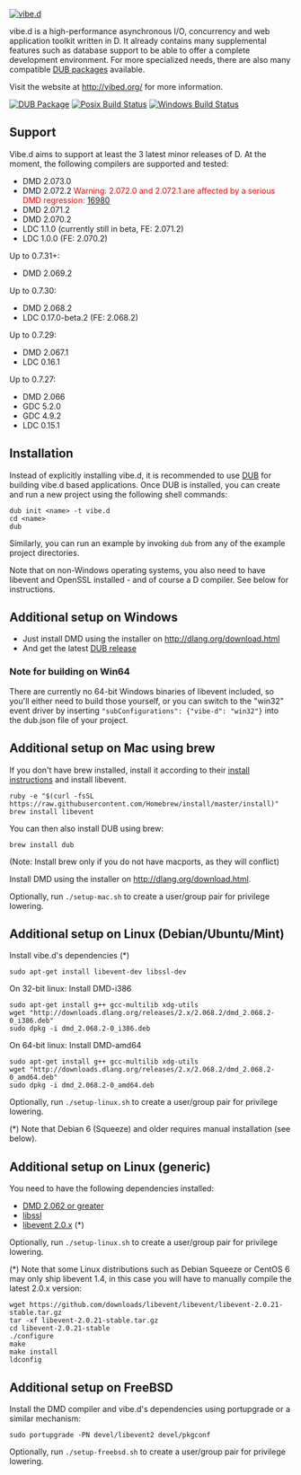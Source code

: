 [![vibe.d](http://vibed.org/images/logo-and-title.png)](http://vibed.org)

vibe.d is a high-performance asynchronous I/O, concurrency and web application
toolkit written in D. It already contains many supplemental features such as
database support to be able to offer a complete development environment. For
more specialized needs, there are also many compatible
[DUB packages](http://code.dlang.org/?sort=updated&category=library.vibed)
available.

Visit the website at <http://vibed.org/> for more information.

[![DUB Package](https://img.shields.io/dub/v/vibe-d.svg)](https://code.dlang.org/packages/vibe-d)
[![Posix Build Status](https://travis-ci.org/rejectedsoftware/vibe.d.svg?branch=master)](https://travis-ci.org/rejectedsoftware/vibe.d)
[![Windows Build Status](https://ci.appveyor.com/api/projects/status/cp2kxg70h54pga9d/branch/master?svg=true)](https://ci.appveyor.com/project/s-ludwig/vibe-d/branch/master)


Support
-------

Vibe.d aims to support at least the 3 latest minor releases of D.
At the moment, the following compilers are supported and tested:
- DMD 2.073.0
- DMD 2.072.2 <span style="color: red">Warning: 2.072.0 and 2.072.1 are affected by a serious DMD regression: [16980](https://issues.dlang.org/show_bug.cgi?id=16980)</span>
- DMD 2.071.2
- DMD 2.070.2
- LDC 1.1.0 (currently still in beta, FE: 2.071.2)
- LDC 1.0.0 (FE: 2.070.2)

Up to 0.7.31+:
- DMD 2.069.2

Up to 0.7.30:
- DMD 2.068.2
- LDC 0.17.0-beta.2 (FE: 2.068.2)

Up to 0.7.29:
- DMD 2.067.1
- LDC 0.16.1

Up to 0.7.27:
- DMD 2.066
- GDC 5.2.0
- GDC 4.9.2
- LDC 0.15.1


Installation
------------

Instead of explicitly installing vibe.d, it is recommended to use
[DUB](https://github.com/rejectedsoftware/dub) for building vibe.d based
applications. Once DUB is installed, you can create and run a new project
using the following shell commands:

    dub init <name> -t vibe.d
    cd <name>
    dub

Similarly, you can run an example by invoking `dub` from any of the
example project directories.

Note that on non-Windows operating systems, you also need to have
libevent and OpenSSL installed - and of course a D compiler. See below
for instructions.


Additional setup on Windows
---------------------------

 - Just install DMD using the installer on <http://dlang.org/download.html>
 - And get the latest [DUB release](http://code.dlang.org/download)

### Note for building on Win64

There are currently no 64-bit Windows binaries of libevent included, so you'll either need to build those yourself, or you can switch to the "win32" event driver by inserting `"subConfigurations": {"vibe-d": "win32"}` into the dub.json file of your project.


Additional setup on Mac using brew
----------------------------------

If you don't have brew installed, install it according to their [install
instructions](<http://www.brew.sh>) and
install libevent.

    ruby -e "$(curl -fsSL https://raw.githubusercontent.com/Homebrew/install/master/install)"
    brew install libevent

You can then also install DUB using brew:

    brew install dub

(Note: Install brew only if you do not have macports, as they will conflict)

Install DMD using the installer on <http://dlang.org/download.html>.

Optionally, run `./setup-mac.sh` to create a user/group pair for privilege lowering.


Additional setup on Linux (Debian/Ubuntu/Mint)
----------------------------------------------

Install vibe.d's dependencies (*)

    sudo apt-get install libevent-dev libssl-dev


On 32-bit linux: Install DMD-i386

    sudo apt-get install g++ gcc-multilib xdg-utils
    wget "http://downloads.dlang.org/releases/2.x/2.068.2/dmd_2.068.2-0_i386.deb"
    sudo dpkg -i dmd_2.068.2-0_i386.deb


On 64-bit linux: Install DMD-amd64

    sudo apt-get install g++ gcc-multilib xdg-utils
    wget "http://downloads.dlang.org/releases/2.x/2.068.2/dmd_2.068.2-0_amd64.deb"
    sudo dpkg -i dmd_2.068.2-0_amd64.deb


Optionally, run `./setup-linux.sh` to create a user/group pair for privilege lowering.

(*) Note that Debian 6 (Squeeze) and older requires manual installation (see below).


Additional setup on Linux (generic)
-----------------------------------

You need to have the following dependencies installed:

 - [DMD 2.062 or greater](http://dlang.org/download)
 - [libssl](http://www.openssl.org/source/)
 - [libevent 2.0.x](http://libevent.org/) (*)

Optionally, run `./setup-linux.sh` to create a user/group pair for privilege lowering.

(*) Note that some Linux distributions such as Debian Squeeze or CentOS 6 may only ship libevent 1.4, in this case you will have to manually compile the latest 2.0.x version:

```
wget https://github.com/downloads/libevent/libevent/libevent-2.0.21-stable.tar.gz
tar -xf libevent-2.0.21-stable.tar.gz
cd libevent-2.0.21-stable
./configure
make
make install
ldconfig
```


Additional setup on FreeBSD
---------------------------

Install the DMD compiler and vibe.d's dependencies using portupgrade or a similar mechanism:

    sudo portupgrade -PN devel/libevent2 devel/pkgconf

Optionally, run `./setup-freebsd.sh` to create a user/group pair for privilege lowering.

